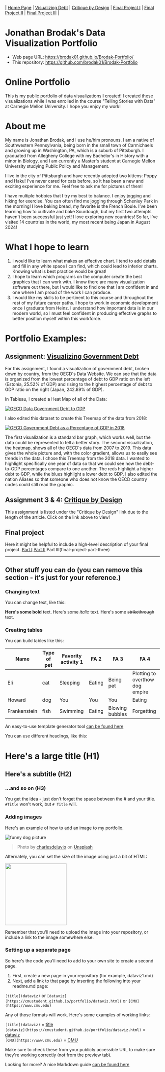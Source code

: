 | [Home Page](https://cmustudent.github.io/tswd-portfolio-templates/) | [Visualizing Debt](https://data-viewer.oecd.org?chartId=2d210203-d431-40b6-bac9-ee0f94384f6b) | [Critique by Design](critique-by-design.md) | [Final Project I](final-project-part-one) | [Final Project II](final-project-part-two) | [Final Project III](final-project-part-three) |

# Jonathan Brodak's Data Visualization Portfolio

- Web page URL: https://brodak01.github.io/Brodak-Portfolio/
- This repository: https://github.com/brodak01/Brodak-Portfolio

# Online Portfolio
This is my public portfolio of data visualizations I created! I created these visualizations while I was enrolled in the course "Telling Stories with Data" at Carnegie Mellon University. I hope you enjoy my work! 

# About me
My name is Jonathan Brodak, and I use he/him pronouns. I am a native of Southwestern Pennsylvania, being born in the small town of Carmichaels and growing up in Washington, PA, which is a suburb of Pittsburgh. I graduated from Allegheny College with my Bachelor's in History with a minor in Biology, and I am currently a Master's student at Carnegie Mellon University studying Public Policy and Management.

I live in the city of Pittsburgh and have recently adopted two kittens: Poppy and Haku! I've never cared for cats before, so it has been a new and exciting experience for me. Feel free to ask me for pictures of them!

I have multiple hobbies that I try my best to balance. I enjoy jogging and hiking for exercise. You can often find me jogging through Schenley Park in the morning! I love baking bread, my favorite is the French Boule. I've been learning how to cultivate and bake Sourdough, but my first two attempts haven't been successful just yet! I love exploring new countries! So far, I've visited 14 countries in the world, my most recent being Japan in August 2024!

# What I hope to learn
1. I would like to learn what makes an effective chart. I tend to add details and fill in any white space I can find, which could lead to inferior charts. Knowing what is best practice would be great!
2. I hope to learn which programs on the computer create the best graphics that I can work with. I know there are many visualization software out there, but I would like to find one that I am confident in and one where I am proud of the work I can produce.
3. I would like my skills to be pertinent to this course and throughout the rest of my future career paths. I hope to work in economic development once I graduate from Heinz. I understand how important data is in our modern world, so I must feel confident in producing effective graphs to better position myself within this workforce. 

# Portfolio Examples:

## Assignment: [Visualizing Government Debt](https://data-viewer.oecd.org?chartId=2d210203-d431-40b6-bac9-ee0f94384f6b)
For this assignment, I found a visualization of government debt, broken down by country, from the OECD's Data Website. We can see that the data is organized from the lowest percentage of debt to GDP ratio on the left (Estonia, 25.52% of GDP) and rising to the highest percentage of debt to GDP ratio on the right (Japan, 242.89% of GDP).

In Tableau, I created a Heat Map of all of the Data:
<div class='tableauPlaceholder' id='viz1725900575235' style='position: relative'><noscript><a href='#'><img alt='OECD Data Government Debt to GDP ' src='https:&#47;&#47;public.tableau.com&#47;static&#47;images&#47;OE&#47;OECDGovernmentDebttoGDP&#47;OECDDataGovernmentDebttoGDP&#47;1_rss.png' style='border: none' /></a></noscript><object class='tableauViz'  style='display:none;'><param name='host_url' value='https%3A%2F%2Fpublic.tableau.com%2F' /> <param name='embed_code_version' value='3' /> <param name='site_root' value='' /><param name='name' value='OECDGovernmentDebttoGDP&#47;OECDDataGovernmentDebttoGDP' /><param name='tabs' value='no' /><param name='toolbar' value='yes' /><param name='static_image' value='https:&#47;&#47;public.tableau.com&#47;static&#47;images&#47;OE&#47;OECDGovernmentDebttoGDP&#47;OECDDataGovernmentDebttoGDP&#47;1.png' /> <param name='animate_transition' value='yes' /><param name='display_static_image' value='yes' /><param name='display_spinner' value='yes' /><param name='display_overlay' value='yes' /><param name='display_count' value='yes' /><param name='language' value='en-US' /></object></div>                
<script type='text/javascript'>
  var divElement = document.getElementById('viz1725900575235');
  var vizElement = divElement.getElementsByTagName('object')[0];
  vizElement.style.width='100%';vizElement.style.height=(divElement.offsetWidth*0.75)+'px';
  var scriptElement = document.createElement('script');
  scriptElement.src = 'https://public.tableau.com/javascripts/api/viz_v1.js';
  vizElement.parentNode.insertBefore(scriptElement, vizElement);
</script>


I also edited this dataset to create this Treemap of the data from 2018:
<div class='tableauPlaceholder' id='viz1725905582337' style='position: relative'><noscript><a href='#'><img alt='OECD Government Debt as a Percentage of GDP in 2018 ' src='https:&#47;&#47;public.tableau.com&#47;static&#47;images&#47;OE&#47;OECDGovernmentDebttoGDP2018&#47;OECDGovernmentDebtasaPercentageofGDPin2018&#47;1_rss.png' style='border: none' /></a></noscript><object class='tableauViz'  style='display:none;'><param name='host_url' value='https%3A%2F%2Fpublic.tableau.com%2F' /> <param name='embed_code_version' value='3' /> <param name='site_root' value='' /><param name='name' value='OECDGovernmentDebttoGDP2018&#47;OECDGovernmentDebtasaPercentageofGDPin2018' /><param name='tabs' value='no' /><param name='toolbar' value='yes' /><param name='static_image' value='https:&#47;&#47;public.tableau.com&#47;static&#47;images&#47;OE&#47;OECDGovernmentDebttoGDP2018&#47;OECDGovernmentDebtasaPercentageofGDPin2018&#47;1.png' /> <param name='animate_transition' value='yes' /><param name='display_static_image' value='yes' /><param name='display_spinner' value='yes' /><param name='display_overlay' value='yes' /><param name='display_count' value='yes' /><param name='language' value='en-US' /></object></div>
<script type='text/javascript'>
  var divElement = document.getElementById('viz1725905582337');
  var vizElement = divElement.getElementsByTagName('object')[0];
  vizElement.style.width='100%';vizElement.style.height=(divElement.offsetWidth*0.75)+'px';
  var scriptElement = document.createElement('script');
  scriptElement.src = 'https://public.tableau.com/javascripts/api/viz_v1.js';
  vizElement.parentNode.insertBefore(scriptElement, vizElement);
</script>


The first visualization is a standard bar graph, which works well, but the data could be represented to tell a better story. The second visualization, the heatmap, shows all of the OECD's data from 2007 to 2019. This data gives the whole picture and, with the color gradient, allows us to easily see trends in the data. I chose this Treemap from the 2018 data. I wanted to highlight specifically one year of data so that we could see how the debt-to-GDP percentages compare to one another. The reds highlight a higher debt to GDP, while the blues highlight a lower debt to GDP. I also edited the nation Aliases so that someone who does not know the OECD country codes could still read the graphic.

## Assignment 3 & 4: [Critique by Design](critique-by-design.md)
This assignment is listed under the "Critique by Design" link due to the length of the article. Click on the link above to view!  

## Final project
Here it might be helpful to include a high-level description of your final project. 
[Part I](final-project-part-one)
[Part II](final-project-part-two)
Part III(final-project-part-three)

---
## Other stuff you can do (you can remove this section - it's just for your reference.)

### Changing text

You can change text, like this: 

**Here's some bold** text.  Here's some *italic* text. Here's some ~~strikethrough~~ text. 

### Creating tables

You can build tables like this: 

| Name         | Type of pet | Favority activity 1 | FA 2   | FA 3            | FA 4                                |
|--------------|-------------|---------------------|--------|-----------------|-------------------------------------|
| Eli          | cat         | Sleeping            | Eating | Being pet       | Plotting to overthow dog empire     |
| Howard       | dog         | You                 | You    | You             | Eating                              |
| Frankenstein | fish        | Swimming            | Eating | Blowing bubbles | Forgetting                          |

An easy-to-use template generator tool [can be found here](https://www.tablesgenerator.com/markdown_tables)

You can use different headings, like this: 

# Here's a large title (H1)
## Here's a subtitle (H2)
### ...and so on (H3)
You get the idea - just don't forget the space between the # and your title.  `#Title` won't work, but `# Title` will. 

### Adding images

Here's an example of how to add an image to my portfolio.  

![funny dog picture](funny-dog-unsplash.jpg)
> Photo by <a href="https://unsplash.com/pt-br/@charlesdeluvio?utm_source=unsplash&utm_medium=referral&utm_content=creditCopyText">charlesdeluvio</a> on <a href="https://unsplash.com/photos/K4mSJ7kc0As?utm_source=unsplash&utm_medium=referral&utm_content=creditCopyText">Unsplash</a>
  

Alternately, you can set the size of the image using just a bit of HTML: 

<img src="funny-dog-unsplash.jpg" width="200"/>

Remember that you'll need to upload the image into your repository, or include a link to the image somewhere else.  

### Setting up a separate page

So here's the code you'll need to add to your own site to create a second page. 

1. First, create a new page in your repository (for example, dataviz1.md)
2. Next, add a link to that page by inserting the following into your readme.md page:

`[title](dataviz)` or `[dataviz](https://cmustudent.github.io/portfolio/dataviz.html)` or `[CMU](https://www.cmu.edu)`

Any of those formats will work. Here's some examples of working links: 

`[title](dataviz)` = [title](dataviz)  
`[dataviz](https://cmustudent.github.io/portfolio/dataviz.html)` = [dataviz](https://cmustudent.github.io/portfolio/dataviz.html)  
`[CMU](https://www.cmu.edu)` = [CMU](https://www.cmu.edu)   

Make sure to check these from your publicly accessible URL to make sure they're working correctly (not from the preview tab). 

Looking for more?  A nice Markdown guide [can be found here](https://www.markdownguide.org/cheat-sheet/)
